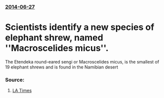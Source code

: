 ### [2014-06-27](/news/2014/06/27/index.md)

# Scientists identify a new species of elephant shrew, named ''Macroscelides micus''. 

The Etendeka round-eared sengi or Macroscelides micus, is the smallest of 19 elephant shrews and is found in the Namibian desert


### Source:

1. [LA Times](http://www.latimes.com/science/sciencenow/la-sci-sn-elephant-shrew-mouse-sengi-africa-cute-20140627-story.html)

